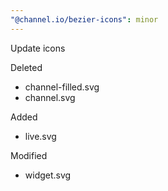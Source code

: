 ```yaml
---
"@channel.io/bezier-icons": minor
---
```


Update icons

Deleted

- channel-filled.svg
- channel.svg

Added

- live.svg

Modified

- widget.svg
